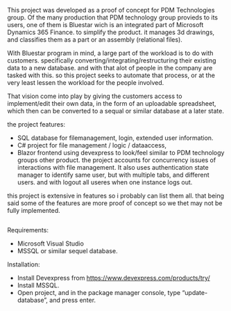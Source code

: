 This project was developed as a proof of concept for PDM Technologies group.
Of the many production that PDM technology group provieds to its users,
one of them is Bluestar wich is an integrated part of Microsoft Dynamics 365 Finance.
to simplify the product. it manages 3d drawings, and classifies them as a part or an assembly (relational files).

With Bluestar program in mind, a large part of the workload is to do with customers.
specifically converting/integrating/restructuring their existing data to a new database.
and with that alot of people in the company are tasked with this.
so this project seeks to automate that process, or at the very least lessen the workload for the people involved.

That vision come into play by giving the customers access to implement/edit their own data,
in the form of an uploadable spreadsheet, which then can be converted to a sequal or similar database at a later state.

the project features:
* SQL database for filemanagement, login, extended user information.
* C# project for file management / logic / dataaccess,
* Blazor frontend using devexpress to look/feel similar to PDM technology groups other product.
the project accounts for concurrency issues of interactions with file management.
It also uses authentication state manager to identify same user, but with multiple tabs, and different users. and with logout all useres when one instance logs out.

this project is extensive in features so i probably can list them all.
that being said some of the features are more proof of concept so we thet may not be fully implemented.

<img scr="https://i.ibb.co/tKByDhC/excelmanagement.png"/>

Requirements:
* Microsoft Visual Studio
* MSSQL or similar sequel database.

Installation:
* Install Devexpress from https://www.devexpress.com/products/try/
* Install MSSQL.
* Open project, and in the package manager console, type “update-database”, and press enter. 
